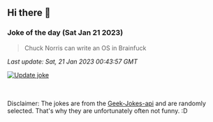 ## Hi there 👋

### Joke of the day (Sat Jan 21 2023)
<!-- joke -->
>Chuck Norris can write an OS in Brainfuck
<!-- /joke -->

*Last update: Sat, 21 Jan 2023 00:43:57 GMT*

[![Update joke](https://github.com/nclskfm/nclskfm/actions/workflows/joke.yml/badge.svg)](https://github.com/nclskfm/nclskfm/actions/workflows/joke.yml)

<br><br>
Disclaimer: The jokes are from the [Geek-Jokes-api](https://github.com/sameerkumar18/geek-joke-api) and are randomly selected. That's why they are unfortunately often not funny. :D
